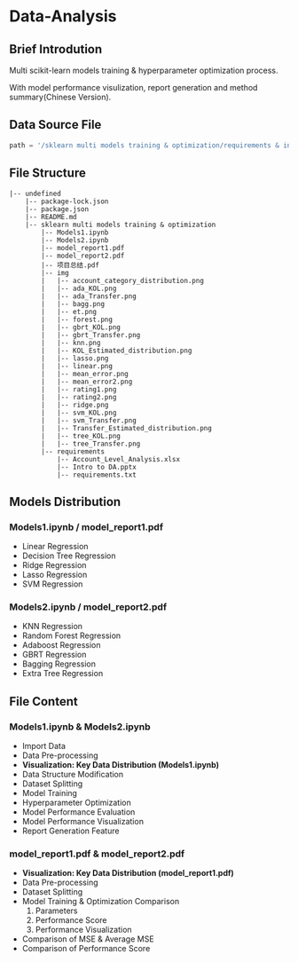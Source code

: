 # Data-Analysis

## Brief Introdution
Multi scikit-learn models training & hyperparameter optimization process. 

With model performance visulization, report generation and method summary(Chinese Version).

## Data Source File
``` python
path = '/sklearn multi models training & optimization/requirements & introduction/Account_Level_Analysis.xlsx' 
```

## File Structure
```
|-- undefined
    |-- package-lock.json
    |-- package.json
    |-- README.md
    |-- sklearn multi models training & optimization
        |-- Models1.ipynb
        |-- Models2.ipynb
        |-- model_report1.pdf
        |-- model_report2.pdf
        |-- 项目总结.pdf
        |-- img
        |   |-- account_category_distribution.png
        |   |-- ada_KOL.png
        |   |-- ada_Transfer.png
        |   |-- bagg.png
        |   |-- et.png
        |   |-- forest.png
        |   |-- gbrt_KOL.png
        |   |-- gbrt_Transfer.png
        |   |-- knn.png
        |   |-- KOL_Estimated_distribution.png
        |   |-- lasso.png
        |   |-- linear.png
        |   |-- mean_error.png
        |   |-- mean_error2.png
        |   |-- rating1.png
        |   |-- rating2.png
        |   |-- ridge.png
        |   |-- svm_KOL.png
        |   |-- svm_Transfer.png
        |   |-- Transfer_Estimated_distribution.png
        |   |-- tree_KOL.png
        |   |-- tree_Transfer.png
        |-- requirements
            |-- Account_Level_Analysis.xlsx
            |-- Intro to DA.pptx
            |-- requirements.txt
```

## Models Distribution

### Models1.ipynb / model_report1.pdf

* Linear Regression
* Decision Tree Regression
* Ridge Regression
* Lasso Regression
* SVM Regression

### Models2.ipynb / model_report2.pdf

* KNN Regression
* Random Forest Regression
* Adaboost Regression
* GBRT Regression
* Bagging Regression
* Extra Tree Regression

## File Content

### Models1.ipynb & Models2.ipynb

* Import Data
* Data Pre-processing
* **Visualization: Key Data Distribution (Models1.ipynb)**
* Data Structure Modification
* Dataset Splitting
* Model Training
* Hyperparameter Optimization
* Model Performance Evaluation
* Model Performance Visualization
* Report Generation Feature

### model_report1.pdf & model_report2.pdf

* **Visualization: Key Data Distribution (model_report1.pdf)**
* Data Pre-processing
* Dataset Splitting
* Model Training & Optimization Comparison
    1. Parameters
    2. Performance Score
    3. Performance Visualization
* Comparison of MSE & Average MSE
* Comparison of Performance Score